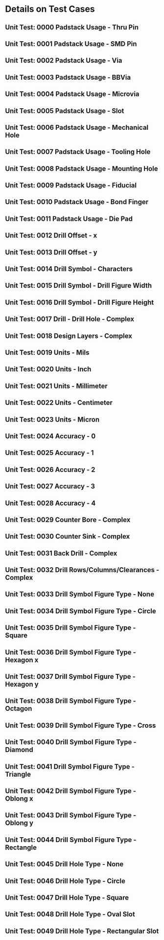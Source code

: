 # Details on Test Cases

## Unit Test: 0000 Padstack Usage - Thru Pin

## Unit Test: 0001 Padstack Usage - SMD Pin

## Unit Test: 0002 Padstack Usage - Via

## Unit Test: 0003 Padstack Usage - BBVia

## Unit Test: 0004 Padstack Usage - Microvia

## Unit Test: 0005 Padstack Usage - Slot

## Unit Test: 0006 Padstack Usage - Mechanical Hole

## Unit Test: 0007 Padstack Usage - Tooling Hole

## Unit Test: 0008 Padstack Usage - Mounting Hole

## Unit Test: 0009 Padstack Usage - Fiducial

## Unit Test: 0010 Padstack Usage - Bond Finger

## Unit Test: 0011 Padstack Usage - Die Pad

## Unit Test: 0012 Drill Offset - x

## Unit Test: 0013 Drill Offset - y

## Unit Test: 0014 Drill Symbol - Characters

## Unit Test: 0015 Drill Symbol - Drill Figure Width

## Unit Test: 0016 Drill Symbol - Drill Figure Height

## Unit Test: 0017 Drill - Drill Hole - Complex

## Unit Test: 0018 Design Layers - Complex

## Unit Test: 0019 Units - Mils

## Unit Test: 0020 Units - Inch

## Unit Test: 0021 Units - Millimeter

## Unit Test: 0022 Units - Centimeter

## Unit Test: 0023 Units - Micron

## Unit Test: 0024 Accuracy - 0

## Unit Test: 0025 Accuracy - 1

## Unit Test: 0026 Accuracy - 2

## Unit Test: 0027 Accuracy - 3

## Unit Test: 0028 Accuracy - 4

## Unit Test: 0029 Counter Bore - Complex

## Unit Test: 0030 Counter Sink - Complex

## Unit Test: 0031 Back Drill - Complex

## Unit Test: 0032 Drill Rows/Columns/Clearances - Complex

## Unit Test: 0033 Drill Symbol Figure Type - None

## Unit Test: 0034 Drill Symbol Figure Type - Circle

## Unit Test: 0035 Drill Symbol Figure Type - Square

## Unit Test: 0036 Drill Symbol Figure Type - Hexagon x

## Unit Test: 0037 Drill Symbol Figure Type - Hexagon y

## Unit Test: 0038 Drill Symbol Figure Type - Octagon

## Unit Test: 0039 Drill Symbol Figure Type - Cross

## Unit Test: 0040 Drill Symbol Figure Type - Diamond

## Unit Test: 0041 Drill Symbol Figure Type - Triangle

## Unit Test: 0042 Drill Symbol Figure Type - Oblong x

## Unit Test: 0043 Drill Symbol Figure Type - Oblong y

## Unit Test: 0044 Drill Symbol Figure Type - Rectangle

## Unit Test: 0045 Drill Hole Type - None

## Unit Test: 0046 Drill Hole Type - Circle

## Unit Test: 0047 Drill Hole Type - Square

## Unit Test: 0048 Drill Hole Type - Oval Slot

## Unit Test: 0049 Drill Hole Type - Rectangular Slot
